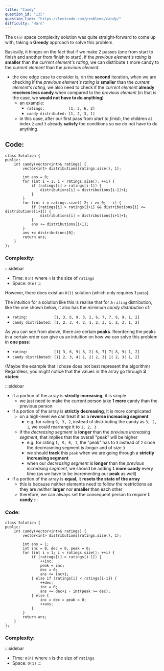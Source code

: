 ```yaml
---
title: "Candy"
question_id: "135"
question_link: "https://leetcode.com/problems/candy/"
difficulty: "Hard"
---
```


The `O(n)` space complexity solution was quite straight-forward to come up with,
taking a **Greedy** approach to solve this problem.

Basically, it hinges on the fact that if we make 2 passes
(one from start to finish and another from finish to start),
if the *previous element's rating* is **smaller** than the *current element's rating*,
we can distribute `1` more candy to the *current element* than the *previous element*.

- the one edge case to consider is, on the **second** iteration, when we are checking if the *previous element's rating* is **smaller** than the *current element's rating*, we also need to check if the *current element* **already receives less candy** when compared to the *previous element* (in that is the case, we **would not have to do anything**)
    - an example: 
        - `ratings:           [1, 3, 6, 2]` 
        - `candy distributed: [1, 2, 3, 1]`
    - in this case, after our first pass from *start* to *finish*, the children at index `2` and `3` already **satisfy** the conditions so we do not have to do anything.

## Code<span>:</span>

```{.cpp}
class Solution {
public:
    int candy(vector<int>& ratings) {
        vector<int> distributions(ratings.size(), 1);

        int ans = 0;
        for (int i = 1; i < ratings.size(); ++i) {
            if (ratings[i] > ratings[i-1]) {
                distributions[i] = distributions[i-1]+1;
            }
        }
        for (int i = ratings.size()-2; i >= 0; --i) {
            if (ratings[i] > ratings[i+1] && distributions[i] <= distributions[i+1]) {
                distributions[i] = distributions[i+1]+1;
            }
            ans += distributions[i+1];
        }
        ans += distributions[0];
        return ans;
    }
};
```

### Complexity<span>:</span>

:::sidebar
- Time: `O(n)` where `n` is the size of `ratings`
- Space: `O(n)`
:::

However, there does exist an `O(1)` solution (which only requires 1 pass).

The intuition for a solution like this is realise that for a `rating` distribution, like the one shown below, it also has the *minimum candy distribution* of:

- `rating:            [1, 3, 6, 9, 3, 2, 6, 7, 7, 8, 9, 1, 2]`
- `candy distributed: [1, 2, 3, 4, 2, 1, 2, 3, 1, 2, 3, 1, 2]`

As you can see from above, there are certain **peaks**. 
Reordering the peaks in a certain order can give us an intuition on how we can solve this problem in **one pass**:

- `rating:            [1| 3, 6, 9| 3, 2| 6, 7| 7| 8, 9| 1, 2]`
- `candy distributed: [1| 2, 3, 4| 1, 2| 2, 3| 1| 2, 3| 1, 2]`

(Maybe the example that I chose does not best represent the algorithm)
Regardless, you might notice that the values in the array go through **3 states**:

:::sidebar
- if a portion of the array is **strictly increasing**, it is simple
    - we just need to make the current person take **1 more** candy than the previous person
- if a portion of the array is **strictly decreasing**, it is more complicated
    - on a high-level we can treat it as a **reverse increasing segment**
        - e.g. for rating `9, 3, 2`, instead of distributing the candy as `3, 2, 1`, we could rearrange it to `1, 2, 3`
    - if the *decreasing segment* is **longer** than the *previous increasing segment*, that implies that the overall "peak" will be higher
        - e.g. for rating `1, 9, 6, 1`, the "peak" has to `3` instead of `2` since the decreasming segment is *longer* and of size `3`
        - we should **track** this `peak` when we are going through a **strictly increasing segment**
        - when our *decreasing segment* is **longer** than the *previous increasing segment*, we should be adding **`1` more candy** every time (as we have to be incrementing our **peak** as well)
- if a portion of the array is **equal**, it **resets the state of the array**
    - this is because neither elements need to follow the restrictions as they are *neither* **larger** nor **smaller** than each other
    - therefore, we can always set the consequent person to require **`1` candy**
:::

### Code<span>:</span>

```{.cpp}
class Solution {
public:
    int candy(vector<int>& ratings) {
        vector<int> distributions(ratings.size(), 1);

        int ans = 1;
        int inc = 0, dec = 0, peak = 0;
        for (int i = 1; i < ratings.size(); ++i) {
            if (ratings[i] > ratings[i-1]) {
                ++inc;
                peak = inc;
                dec = 0;
                ans += inc+1;
            } else if (ratings[i] < ratings[i-1]) {
                ++dec;
                inc = 0;
                ans += dec+1 - int(peak >= dec);
            } else {
                inc = dec = peak = 0;
                ++ans;
            }
        }
        return ans;
    }
};
```

### Complexity<span>:</span>

:::sidebar
- Time: `O(n)` where `n` is the size of `ratings`
- Space: `O(1)`
:::
